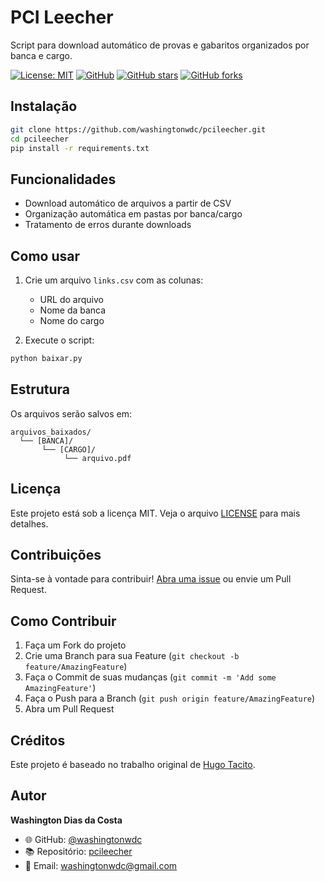 # PCI Leecher

Script para download automático de provas e gabaritos organizados por banca e cargo.

[![License: MIT](https://img.shields.io/badge/License-MIT-yellow.svg)](https://opensource.org/licenses/MIT)
[![GitHub](https://img.shields.io/github/followers/washingtonwdc?label=follow&style=social)](https://github.com/washingtonwdc)
[![GitHub stars](https://img.shields.io/github/stars/washingtonwdc/pcileecher?style=social)](https://github.com/washingtonwdc/pcileecher/stargazers)
[![GitHub forks](https://img.shields.io/github/forks/washingtonwdc/pcileecher?style=social)](https://github.com/washingtonwdc/pcileecher/network/members)

## Instalação

```bash
git clone https://github.com/washingtonwdc/pcileecher.git
cd pcileecher
pip install -r requirements.txt
```

## Funcionalidades

- Download automático de arquivos a partir de CSV
- Organização automática em pastas por banca/cargo
- Tratamento de erros durante downloads

## Como usar

1. Crie um arquivo `links.csv` com as colunas:
   - URL do arquivo
   - Nome da banca
   - Nome do cargo

2. Execute o script:
```python
python baixar.py
```

## Estrutura
Os arquivos serão salvos em:
```
arquivos_baixados/
  └── [BANCA]/
       └── [CARGO]/
            └── arquivo.pdf
```

## Licença

Este projeto está sob a licença MIT. Veja o arquivo [LICENSE](LICENSE) para mais detalhes.

## Contribuições

Sinta-se à vontade para contribuir! [Abra uma issue](https://github.com/washingtonwdc/pcileecher/issues) ou envie um Pull Request.

## Como Contribuir

1. Faça um Fork do projeto
2. Crie uma Branch para sua Feature (`git checkout -b feature/AmazingFeature`)
3. Faça o Commit de suas mudanças (`git commit -m 'Add some AmazingFeature'`)
4. Faça o Push para a Branch (`git push origin feature/AmazingFeature`)
5. Abra um Pull Request

## Créditos

Este projeto é baseado no trabalho original de [Hugo Tacito](https://github.com/hugotacito/pcileecher).

## Autor

**Washington Dias da Costa**
- 🌐 GitHub: [@washingtonwdc](https://github.com/washingtonwdc)
- 📚 Repositório: [pcileecher](https://github.com/washingtonwdc/pcileecher)
- 📧 Email: [washingtonwdc@gmail.com](mailto:washingtonwdc@gmail.com)
